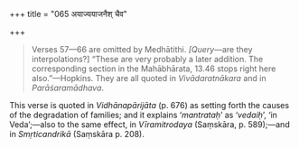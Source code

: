 +++
title = "065 अयाज्ययाजनैश् चैव"

+++
> Verses 57—66 are omitted by Medhātithi. *\[Query*—are they
> interpolations?\] “These are very probably a later addition. The
> corresponding section in the Mahābhārata, 13.46 stops right here
> also.”—Hopkins. They are all quoted in *Vivādaratnākara* and in
> *Parāśaramādhava*.

This verse is quoted in *Vidhānapārijāta* (p. 676) as setting forth the
causes of the degradation of families; and it explains ‘*mantrataḥ*’ as
‘*vedaiḥ*’, ‘in Veda’;—also to the same effect, in *Vīramitrodaya*
(Saṃskāra, p. 589);—and in *Smṛticandrikā* (Saṃskāra p. 208).


